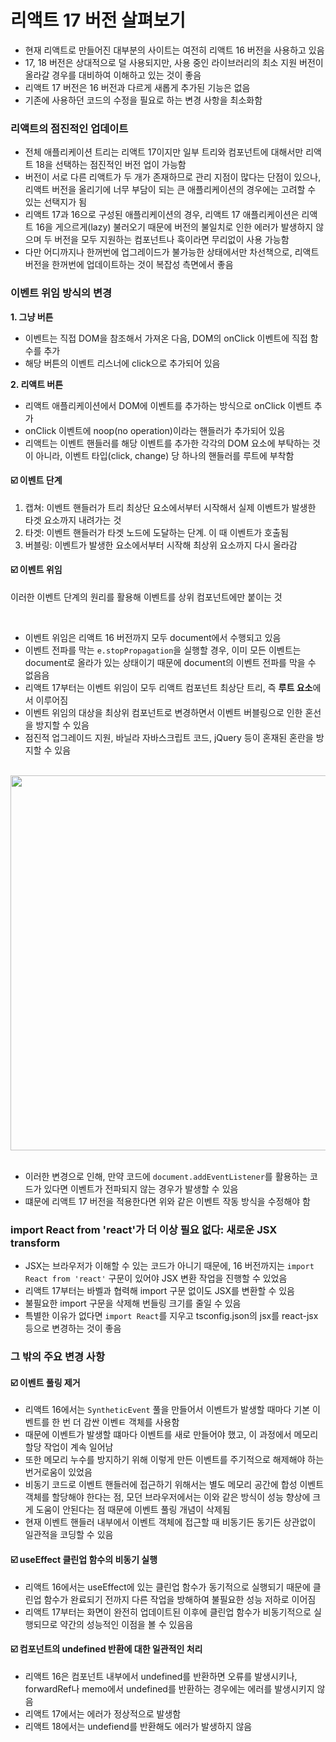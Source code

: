 # 리액트 17 버전 살펴보기

- 현재 리액트로 만들어진 대부분의 사이트는 여전히 리액트 16 버전을 사용하고 있음
- 17, 18 버전은 상대적으로 덜 사용되지만, 사용 중인 라이브러리의 최소 지원 버전이 올라갈 경우를 대비하여 이해하고 있는 것이 좋음
- 리액트 17 버전은 16 버전과 다르게 새롭게 추가된 기능은 없음
- 기존에 사용하던 코드의 수정을 필요로 하는 변경 사항을 최소화함

### 리액트의 점진적인 업데이트

- 전체 애플리케이션 트리는 리액트 17이지만 일부 트리와 컴포넌트에 대해서만 리액트 18을 선택하는 점진적인 버전 업이 가능함
- 버전이 서로 다른 리액트가 두 개가 존재하므로 관리 지점이 많다는 단점이 있으나, 리액트 버전을 올리기에 너무 부담이 되는 큰 애플리케이션의 경우에는 고려할 수 있는 선택지가 됨
- 리액트 17과 16으로 구성된 애플리케이션의 경우, 리액트 17 애플리케이션은 리액트 16을 게으르게(lazy) 불러오기 때문에 버전의 불일치로 인한 에러가 발생하지 않으며 두 버전을 모두 지원하는 컴포넌트나 훅이라면 무리없이 사용 가능함
- 다만 어디까지나 한꺼번에 업그레이드가 불가능한 상태에서만 차선책으로, 리액트 버전을 한꺼번에 업데이트하는 것이 복잡성 측면에서 좋음

### 이벤트 위임 방식의 변경

**1. 그냥 버튼**

- 이벤트는 직접 DOM을 참조해서 가져온 다음, DOM의 onClick 이벤트에 직접 함수를 추가
- 해당 버튼의 이벤트 리스너에 click으로 추가되어 있음

**2. 리액트 버튼**

- 리액트 애플리케이션에서 DOM에 이벤트를 추가하는 방식으로 onClick 이벤트 추가
- onClick 이벤트에 noop(no operation)이라는 핸들러가 추가되어 있음
- 리액트는 이벤트 핸들러를 해당 이벤트를 추가한 각각의 DOM 요소에 부탁하는 것이 아니라, 이벤트 타입(click, change) 당 하나의 핸들러를 루트에 부착함

#### ☑️ 이벤트 단계

1. 캡쳐: 이벤트 핸들러가 트리 최상단 요소에서부터 시작해서 실제 이벤트가 발생한 타겟 요소까지 내려가는 것
2. 타겟: 이벤트 핸들러가 타겟 노드에 도달하는 단계. 이 때 이벤트가 호출됨
3. 버블링: 이벤트가 발생한 요소에서부터 시작해 최상위 요소까지 다시 올라감

#### ☑️ 이벤트 위임

이러한 이벤트 단계의 원리를 활용해 이벤트를 상위 컴포넌트에만 붙이는 것

<br/>

- 이벤트 위임은 리액트 16 버전까지 모두 document에서 수행되고 있음
- 이벤트 전파를 막는 `e.stopPropagation`을 실행할 경우, 이미 모든 이벤트는 document로 올라가 있는 상태이기 때문에 document의 이벤트 전파를 막을 수 없음음
- 리액트 17부터는 이벤트 위임이 모두 리액트 컴포넌트 최상단 트리, 즉 **루트 요소**에서 이루어짐
- 이벤트 위임의 대상을 최상위 컴포넌트로 변경하면서 이벤트 버블링으로 인한 혼선을 방지할 수 있음
- 점진적 업그레이드 지원, 바닐라 자바스크립트 코드, jQuery 등이 혼재된 혼란을 방지할 수 있음

<br/>

<div style="display: flex; align-items: start; justify-content: center; gap: 10px;">
  <img src="https://ko.legacy.reactjs.org/static/bb4b10114882a50090b8ff61b3c4d0fd/21cdd/react_17_delegation.png" width=600 style="object-fit: contain">
</div>

<br/>

- 이러한 변경으로 인해, 만약 코드에 `document.addEventListener`를 활용하는 코드가 있다면 이벤트가 전파되지 않는 경우가 발생할 수 있음
- 떄문에 리액트 17 버전을 적용한다면 위와 같은 이벤트 작동 방식을 수정해야 함

### import React from 'react'가 더 이상 필요 없다: 새로운 JSX transform

- JSX는 브라우저가 이해할 수 있는 코드가 아니기 때문에, 16 버전까지는 `import React from 'react'` 구문이 있어야 JSX 변환 작업을 진행할 수 있었음
- 리액트 17부터는 바벨과 협력해 import 구문 없이도 JSX를 변환할 수 있음
- 불필요한 import 구문을 삭제해 번들링 크기를 줄일 수 있음
- 특별한 이유가 없다면 `import React`를 지우고 tsconfig.json의 jsx를 react-jsx 등으로 변경하는 것이 좋음

### 그 밖의 주요 변경 사항

#### ☑️ 이벤트 풀링 제거

- 리액트 16에서는 `SyntheticEvent` 풀을 만들어서 이벤트가 발생할 때마다 기본 이벤트를 한 번 더 감싼 이벤ㅌ 객체를 사용함
- 때문에 이벤트가 발생할 떄마다 이벤트를 새로 만들어야 했고, 이 과정에서 메모리 할당 작업이 계속 일어남
- 또한 메모리 누수를 방지하기 위해 이렇게 만든 이벤트를 주기적으로 해제해야 하는 번거로움이 있었음
- 비동기 코드로 이벤트 핸들러에 접근하기 위해서는 별도 메모리 공간에 합성 이벤트 객체를 할당해야 한다는 점, 모던 브라우저에서는 이와 같은 방식이 성능 향상에 크게 도움이 안된다는 점 때문에 이벤트 풀링 개념이 삭제됨
- 현재 이벤트 핸들러 내부에서 이벤트 객체에 접근할 때 비동기든 동기든 상관없이 일관적을 코딩할 수 있음

#### ☑️ useEffect 클린업 함수의 비동기 실행

- 리액트 16에서는 useEffect에 있는 클린업 함수가 동기적으로 실행되기 때문에 클린업 함수가 완료되기 전까지 다른 작업을 방해하여 불필요한 성능 저하로 이어짐
- 리액트 17부터는 화면이 완전히 업데이트된 이후에 클린업 함수가 비동기적으로 실행되므로 약간의 성능적인 이점을 볼 수 있음음

#### ☑️ 컴포넌트의 undefined 반환에 대한 일관적인 처리

- 리액트 16은 컴포넌트 내부에서 undefined를 반환하면 오류를 발생시키나, forwardRef나 memo에서 undefined를 반환하는 경우에는 에러를 발생시키지 않음
- 리액트 17에서는 에러가 정상적으로 발생함
- 리액트 18에서는 undefiend를 반환해도 에러가 발생하지 않음
